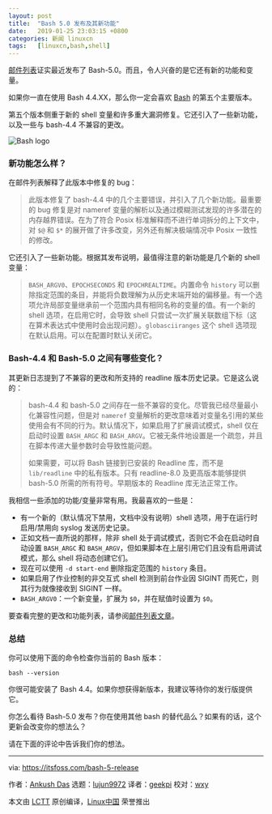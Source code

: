 ```yaml
---
layout: post
title:	"Bash 5.0 发布及其新功能"
date:	2019-01-25 23:03:15 +0800 
categories:	新闻 linuxcn 
tags:	[linuxcn,bash,shell]
---
```



[邮件列表](https://lists.gnu.org/archive/html/bug-bash/2019-01/msg00063.html)证实最近发布了 Bash-5.0。而且，令人兴奋的是它还有新的功能和变量。


如果你一直在使用 Bash 4.4.XX，那么你一定会喜欢 [Bash](https://www.gnu.org/software/bash/) 的第五个主要版本。


第五个版本侧重于新的 shell 变量和许多重大漏洞修复。它还引入了一些新功能，以及一些与 bash-4.4 不兼容的更改。


![Bash logo](/Asserts/Images//attachment/album/201901/25/230317onqpffzzlnx5pax9.jpg)


### 新功能怎么样？


在邮件列表解释了此版本中修复的 bug：



> 
> 此版本修复了 bash-4.4 中的几个主要错误，并引入了几个新功能。最重要的 bug 修复是对 nameref 变量的解析以及通过模糊测试发现的许多潜在的内存越界错误。在为了符合 Posix 标准解释而不进行单词拆分的上下文中，对 `$@` 和 `$*` 的展开做了许多改变，另外还有解决极端情况中 Posix 一致性的修改。
> 
> 
> 


它还引入了一些新功能。根据其发布说明，最值得注意的新功能是几个新的 shell 变量：



> 
> `BASH_ARGV0`、`EPOCHSECONDS` 和 `EPOCHREALTIME`。内置命令 `history` 可以删除指定范围的条目，并能将负数理解为从历史末端开始的偏移量。有一个选项允许局部变量继承前一个范围内具有相同名称的变量的值。有一个新的 shell 选项，在启用它时，会导致 shell 只尝试一次扩展关联数组下标（这在算术表达式中使用时会出现问题）。`globasciiranges` 这个 shell 选项现在默认启用。可以在配置时默认关闭它。
> 
> 
> 


### Bash-4.4 和 Bash-5.0 之间有哪些变化？


其更新日志提到了不兼容的更改和所支持的 readline 版本历史记录。它是这么说的：



> 
> bash-4.4 和 bash-5.0 之间存在一些不兼容的变化。尽管我已经尽量最小化兼容性问题，但是对 `nameref` 变量解析的更改意味着对变量名引用的某些使用会有不同的行为。默认情况下，如果启用了扩展调试模式，shell 仅在启动时设置 `BASH_ARGC` 和 `BASH_ARGV`。它被无条件地设置是一个疏忽，并且在脚本传递大量参数时会导致性能问题。
> 
> 
> 如果需要，可以将 Bash 链接到已安装的 Readline 库，而不是 `lib/readline` 中的私有版本。只有 readline-8.0 及更高版本能够提供 bash-5.0 所需的所有符号。早期版本的 Readline 库无法正常工作。
> 
> 
> 


我相信一些添加的功能/变量非常有用。我最喜欢的一些是：


* 有一个新的（默认情况下禁用，文档中没有说明）shell 选项，用于在运行时启用/禁用向 syslog 发送历史记录。
* 正如文档一直所说的那样，除非 shell 处于调试模式，否则它不会在启动时自动设置 `BASH_ARGC` 和 `BASH_ARGV`，但如果脚本在上层引用它们且没有启用调试模式，那么 shell 将动态创建它们。
* 现在可以使用 `-d start-end` 删除指定范围的 `history` 条目。
* 如果启用了作业控制的非交互式 shell 检测到前台作业因 SIGINT 而死亡，则其行为就像接收到 SIGINT 一样。
* `BASH_ARGV0`：一个新变量，扩展为 `$0`，并在赋值时设置为 `$0`。


要查看完整的更改和功能列表，请参阅[邮件列表文章](https://lists.gnu.org/archive/html/bug-bash/2019-01/msg00063.html)。


### 总结


你可以使用下面的命令检查你当前的 Bash 版本：



```
bash --version
```

你很可能安装了 Bash 4.4。如果你想获得新版本，我建议等待你的发行版提供它。


你怎么看待 Bash-5.0 发布？你在使用其他 bash 的替代品么？如果有的话，这个更新会改变你的想法么？


请在下面的评论中告诉我们你的想法。




---


via: <https://itsfoss.com/bash-5-release>


作者：[Ankush Das](https://itsfoss.com/author/ankush/) 选题：[lujun9972](https://github.com/lujun9972) 译者：[geekpi](https://github.com/geekpi) 校对：[wxy](https://github.com/wxy)


本文由 [LCTT](https://github.com/LCTT/TranslateProject) 原创编译，[Linux中国](https://linux.cn/) 荣誉推出
